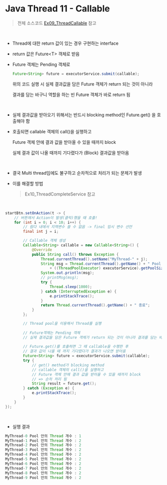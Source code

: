 # Java Thread 11 - Callable

> 전체 소스코드 [Ex09_ThreadCallable](https://github.com/5dddddo/java/blob/master/0822_Java_SE_programming%20-%20Thread/Ex09_ThreadCallable.java) 참고

<br>

- Thread에 대한 return 값이 있는 경우 구현하는  interface
- return 값은 Future\<T> 객체로 받음

- Future 객체는 Pending 객체로 

  ``` java
  Future<String> future = executorService.submit(callable);
  ```

  위의 코드 실행 시 실제 결과값을 담은 Future 객체가 return 되는 것이 아니라

  결과를 담는 바구니 역할을 하는 빈 Future 객체가 바로 return 됨

  <br>

- 실제 결과값을 받아오기 위해서는 반드시 blocking method인 Future.get() 을 호출해야 함

- 호출되면 callable 객체의 call()을 실행하고

  Future 객체 안에 결과 값을 받아올 수 있을 때까지 block

  실제 결과 값이 나올 때까지 기다렸다가 (Block) 결과값을 받아옴

  <br>

- 결국 Multi thread임에도 불구하고 순차적으로 처리가 되는 문제가 발생

- 이를 해결할 방법

  > Ex10_ThreadCompleteService 참고

<br>

```java
startBtn.setOnAction(t -> {
    // 버튼에서 Action이 발생(클릭)했을 때 호출!
    for (int i = 0; i < 10; i++) {
        // 람다 내에서 지역변수 쓸 수 없음 -> final 임시 변수 선언
        final int j = i;

        // Callable 객체 생성
        Callable<String> callable = new Callable<String>() {
            @Override
            public String call() throws Exception {
                Thread.currentThread().setName("MyThread-" + j);
                String msg = Thread.currentThread().getName() + " Pool 안의 Thread 개수 : "
                    + ((ThreadPoolExecutor) executorService).getPoolSize();
                System.out.println(msg);
                // printMsg(msg);
                try {
                    Thread.sleep(1000);
                } catch (InterruptedException e) {
                    e.printStackTrace();
                }
                return Thread.currentThread().getName() + " 종료";
            }
        };

        // Thread pool을 이용해서 Thread를 실행
        
        // Future객체는 Pending 객체
        // 실제 결과값을 담은 Future 객체가 return 되는 것이 아니라 결과를 담는 바구니만 만듦
        
        // Future.get()를 호출하면 그 때 callable을 수행한 후
        // 결과 값이 나올 때 까지 기다렸다가 결과가 나오면 받아옴
        Future<String> future = executorService.submit(callable);
        try {
            // get() method가 blocking method
            // callable 객체의 call()을 실행하고
            // Future 객체 안에 결과 값을 받아올 수 있을 때까지 block
            // => 순차 처리 됨
            String result = future.get();
        } catch (Exception e) {
            e.printStackTrace();
        }
    }
});
```

<br>

- 실행 결과

```java
MyThread-0 Pool 안의 Thread 개수 : 1
MyThread-1 Pool 안의 Thread 개수 : 2
MyThread-2 Pool 안의 Thread 개수 : 2
MyThread-3 Pool 안의 Thread 개수 : 2
MyThread-4 Pool 안의 Thread 개수 : 2
MyThread-5 Pool 안의 Thread 개수 : 2
MyThread-6 Pool 안의 Thread 개수 : 2
MyThread-7 Pool 안의 Thread 개수 : 2
MyThread-8 Pool 안의 Thread 개수 : 2
MyThread-9 Pool 안의 Thread 개수 : 2
```

